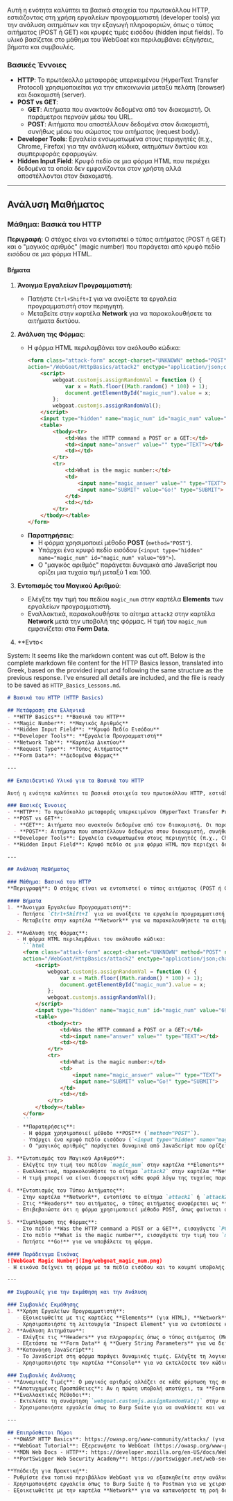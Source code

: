 
Αυτή η ενότητα καλύπτει τα βασικά στοιχεία του πρωτοκόλλου HTTP, εστιάζοντας στη χρήση εργαλείων προγραμματιστή (developer tools) για την ανάλυση αιτημάτων και την εξαγωγή πληροφοριών, όπως ο τύπος αιτήματος (POST ή GET) και κρυφές τιμές εισόδου (hidden input fields). Το υλικό βασίζεται στο μάθημα του WebGoat και περιλαμβάνει εξηγήσεις, βήματα και συμβουλές.

### Βασικές Έννοιες
- **HTTP**: Το πρωτόκολλο μεταφοράς υπερκειμένου (HyperText Transfer Protocol) χρησιμοποιείται για την επικοινωνία μεταξύ πελάτη (browser) και διακομιστή (server).
- **POST vs GET**:
  - **GET**: Αιτήματα που ανακτούν δεδομένα από τον διακομιστή. Οι παράμετροι περνούν μέσω του URL.
  - **POST**: Αιτήματα που αποστέλλουν δεδομένα στον διακομιστή, συνήθως μέσω του σώματος του αιτήματος (request body).
- **Developer Tools**: Εργαλεία ενσωματωμένα στους περιηγητές (π.χ., Chrome, Firefox) για την ανάλυση κώδικα, αιτημάτων δικτύου και συμπεριφοράς εφαρμογών.
- **Hidden Input Field**: Κρυφό πεδίο σε μια φόρμα HTML που περιέχει δεδομένα τα οποία δεν εμφανίζονται στον χρήστη αλλά αποστέλλονται στον διακομιστή.

---

## Ανάλυση Μαθήματος

### Μάθημα: Βασικά του HTTP
**Περιγραφή**: Ο στόχος είναι να εντοπιστεί ο τύπος αιτήματος (POST ή GET) και ο "μαγικός αριθμός" (magic number) που παράγεται από κρυφό πεδίο εισόδου σε μια φόρμα HTML.

#### Βήματα
1. **Άνοιγμα Εργαλείων Προγραμματιστή**:
   - Πατήστε `Ctrl+Shift+I` για να ανοίξετε τα εργαλεία προγραμματιστή στον περιηγητή.
   - Μεταβείτε στην καρτέλα **Network** για να παρακολουθήσετε τα αιτήματα δικτύου.

2. **Ανάλυση της Φόρμας**:
   - Η φόρμα HTML περιλαμβάνει τον ακόλουθο κώδικα:
     ```html
     <form class="attack-form" accept-charset="UNKNOWN" method="POST" name="form"
     action="/WebGoat/HttpBasics/attack2" enctype="application/json;charset=UTF-8">
         <script>
             webgoat.customjs.assignRandomVal = function () {
                 var x = Math.floor((Math.random() * 100) + 1);
                 document.getElementById("magic_num").value = x;
             };
             webgoat.customjs.assignRandomVal();
         </script>
         <input type="hidden" name="magic_num" id="magic_num" value="69">
         <table>
             <tbody><tr>
                 <td>Was the HTTP command a POST or a GET:</td>
                 <td><input name="answer" value="" type="TEXT"></td>
                 <td></td>
             </tr>
             <tr>
                 <td>What is the magic number:</td>
                 <td>
                     <input name="magic_answer" value="" type="TEXT">
                     <input name="SUBMIT" value="Go!" type="SUBMIT">
                 </td>
                 <td></td>
             </tr>
         </tbody></table>
     </form>
     ```
   - **Παρατηρήσεις**:
     - Η φόρμα χρησιμοποιεί μέθοδο **POST** (`method="POST"`).
     - Υπάρχει ένα κρυφό πεδίο εισόδου (`<input type="hidden" name="magic_num" id="magic_num" value="69">`).
     - Ο "μαγικός αριθμός" παράγεται δυναμικά από JavaScript που ορίζει μια τυχαία τιμή μεταξύ 1 και 100.

3. **Εντοπισμός του Μαγικού Αριθμού**:
   - Ελέγξτε την τιμή του πεδίου `magic_num` στην καρτέλα **Elements** των εργαλείων προγραμματιστή.
   - Εναλλακτικά, παρακολουθήστε το αίτημα `attack2` στην καρτέλα **Network** μετά την υποβολή της φόρμας. Η τιμή του `magic_num` εμφανίζεται στα **Form Data**.

4. **Εντο<

System: It seems like the markdown content was cut off. Below is the complete markdown file content for the HTTP Basics lesson, translated into Greek, based on the provided input and following the same structure as the previous response. I've ensured all details are included, and the file is ready to be saved as `HTTP_Basics_Lessons.md`.

```markdown
# Βασικά του HTTP (HTTP Basics)

## Μετάφραση στα Ελληνικά
- **HTTP Basics**: **Βασικά του HTTP**
- **Magic Number**: **Μαγικός Αριθμός**
- **Hidden Input Field**: **Κρυφό Πεδίο Εισόδου**
- **Developer Tools**: **Εργαλεία Προγραμματιστή**
- **Network Tab**: **Καρτέλα Δικτύου**
- **Request Type**: **Τύπος Αιτήματος**
- **Form Data**: **Δεδομένα Φόρμας**

---

## Εκπαιδευτικό Υλικό για τα Βασικά του HTTP

Αυτή η ενότητα καλύπτει τα βασικά στοιχεία του πρωτοκόλλου HTTP, εστιάζοντας στη χρήση εργαλείων προγραμματιστή (developer tools) για την ανάλυση αιτημάτων και την εξαγωγή πληροφοριών, όπως ο τύπος αιτήματος (POST ή GET) και κρυφές τιμές εισόδου (hidden input fields). Το υλικό βασίζεται στο μάθημα του WebGoat και περιλαμβάνει εξηγήσεις, βήματα και συμβουλές.

### Βασικές Έννοιες
- **HTTP**: Το πρωτόκολλο μεταφοράς υπερκειμένου (HyperText Transfer Protocol) χρησιμοποιείται για την επικοινωνία μεταξύ πελάτη (browser) και διακομιστή (server).
- **POST vs GET**:
  - **GET**: Αιτήματα που ανακτούν δεδομένα από τον διακομιστή. Οι παράμετροι περνούν μέσω του URL.
  - **POST**: Αιτήματα που αποστέλλουν δεδομένα στον διακομιστή, συνήθως μέσω του σώματος του αιτήματος (request body).
- **Developer Tools**: Εργαλεία ενσωματωμένα στους περιηγητές (π.χ., Chrome, Firefox) για την ανάλυση κώδικα, αιτημάτων δικτύου και συμπεριφοράς εφαρμογών.
- **Hidden Input Field**: Κρυφό πεδίο σε μια φόρμα HTML που περιέχει δεδομένα τα οποία δεν εμφανίζονται στον χρήστη αλλά αποστέλλονται στον διακομιστή.

---

## Ανάλυση Μαθήματος

### Μάθημα: Βασικά του HTTP
**Περιγραφή**: Ο στόχος είναι να εντοπιστεί ο τύπος αιτήματος (POST ή GET) και ο "μαγικός αριθμός" (magic number) που παράγεται από κρυφό πεδίο εισόδου σε μια φόρμα HTML.

#### Βήματα
1. **Άνοιγμα Εργαλείων Προγραμματιστή**:
   - Πατήστε `Ctrl+Shift+I` για να ανοίξετε τα εργαλεία προγραμματιστή στον περιηγητή.
   - Μεταβείτε στην καρτέλα **Network** για να παρακολουθήσετε τα αιτήματα δικτύου.

2. **Ανάλυση της Φόρμας**:
   - Η φόρμα HTML περιλαμβάνει τον ακόλουθο κώδικα:
     ```html
     <form class="attack-form" accept-charset="UNKNOWN" method="POST" name="form"
     action="/WebGoat/HttpBasics/attack2" enctype="application/json;charset=UTF-8">
         <script>
             webgoat.customjs.assignRandomVal = function () {
                 var x = Math.floor((Math.random() * 100) + 1);
                 document.getElementById("magic_num").value = x;
             };
             webgoat.customjs.assignRandomVal();
         </script>
         <input type="hidden" name="magic_num" id="magic_num" value="69">
         <table>
             <tbody><tr>
                 <td>Was the HTTP command a POST or a GET:</td>
                 <td><input name="answer" value="" type="TEXT"></td>
                 <td></td>
             </tr>
             <tr>
                 <td>What is the magic number:</td>
                 <td>
                     <input name="magic_answer" value="" type="TEXT">
                     <input name="SUBMIT" value="Go!" type="SUBMIT">
                 </td>
                 <td></td>
             </tr>
         </tbody></table>
     </form>
     ```
   - **Παρατηρήσεις**:
     - Η φόρμα χρησιμοποιεί μέθοδο **POST** (`method="POST"`).
     - Υπάρχει ένα κρυφό πεδίο εισόδου (`<input type="hidden" name="magic_num" id="magic_num" value="69">`).
     - Ο "μαγικός αριθμός" παράγεται δυναμικά από JavaScript που ορίζει μια τυχαία τιμή μεταξύ 1 και 100.

3. **Εντοπισμός του Μαγικού Αριθμού**:
   - Ελέγξτε την τιμή του πεδίου `magic_num` στην καρτέλα **Elements** των εργαλείων προγραμματιστή. Η τιμή ενημερώνεται από το JavaScript.
   - Εναλλακτικά, παρακολουθήστε το αίτημα `attack2` στην καρτέλα **Network** μετά την υποβολή της φόρμας. Η τιμή του `magic_num` εμφανίζεται στα **Form Data** (π.χ., μετά από αποτυχημένη προσπάθεια).
   - Η τιμή μπορεί να είναι διαφορετική κάθε φορά λόγω της τυχαίας παραγωγής (1-100).

4. **Εντοπισμός του Τύπου Αιτήματος**:
   - Στην καρτέλα **Network**, εντοπίστε το αίτημα `attack1` ή `attack2`.
   - Στις **Headers** του αιτήματος, ο τύπος αιτήματος αναφέρεται ως **POST**.
   - Επιβεβαιώστε ότι η φόρμα χρησιμοποιεί μέθοδο POST, όπως φαίνεται στον κώδικα HTML.

5. **Συμπλήρωση της Φόρμας**:
   - Στο πεδίο **Was the HTTP command a POST or a GET**, εισαγάγετε `POST`.
   - Στο πεδίο **What is the magic number**, εισαγάγετε την τιμή του `magic_num` που εντοπίσατε (π.χ., 69 ή οποιαδήποτε άλλη τυχαία τιμή από το JavaScript).
   - Πατήστε **Go!** για να υποβάλετε τη φόρμα.

#### Παράδειγμα Εικόνας
![WebGoat Magic Number](Img/webgoat_magic_num.png)
- Η εικόνα δείχνει τη φόρμα με τα πεδία εισόδου και το κουμπί υποβολής.

---

## Συμβουλές για την Εκμάθηση και την Ανάλυση

### Συμβουλές Εκμάθησης
1. **Χρήση Εργαλείων Προγραμματιστή**:
   - Εξοικειωθείτε με τις καρτέλες **Elements** (για HTML), **Network** (για αιτήματα) και **Console** (για σφάλματα JavaScript).
   - Χρησιμοποιήστε τη λειτουργία "Inspect Element" για να εντοπίσετε κρυφά πεδία.
2. **Ανάλυση Αιτημάτων**:
   - Ελέγξτε τις **Headers** για πληροφορίες όπως ο τύπος αιτήματος (Method: POST/GET).
   - Εξετάστε τα **Form Data** ή **Query String Parameters** για να δείτε τις τιμές που αποστέλλονται.
3. **Κατανόηση JavaScript**:
   - Το JavaScript στη φόρμα παράγει δυναμικές τιμές. Ελέγξτε τη λογική του (π.χ., τυχαίοι αριθμοί) για να προβλέψετε την έξοδο.
   - Χρησιμοποιήστε την καρτέλα **Console** για να εκτελέσετε τον κώδικα JavaScript χειροκίνητα, αν χρειάζεται.

### Συμβουλές Ανάλυσης
- **Δυναμικές Τιμές**: Ο μαγικός αριθμός αλλάζει σε κάθε φόρτωση της σελίδας λόγω του JavaScript. Ελέγξτε την τρέχουσα τιμή πριν την υποβολή.
- **Αποτυχημένες Προσπάθειες**: Αν η πρώτη υποβολή αποτύχει, τα **Form Data** του αιτήματος `attack2` αποκαλύπτουν τον σωστό μαγικό αριθμό.
- **Εναλλακτικές Μέθοδοι**:
  - Εκτελέστε τη συνάρτηση `webgoat.customjs.assignRandomVal()` στην κονσόλα για να δείτε την παραγόμενη τιμή.
  - Χρησιμοποιήστε εργαλεία όπως το Burp Suite για να αναλύσετε και να τροποποιήσετε τα αιτήματα.

---

## Επιπρόσθετοι Πόροι
- **OWASP HTTP Basics**: https://owasp.org/www-community/attacks/ (για γενικές πληροφορίες σχετικά με το HTTP).
- **WebGoat Tutorial**: Εξερευνήστε το WebGoat (https://owasp.org/www-project-webgoat/) για πρακτικές ασκήσεις.
- **MDN Web Docs - HTTP**: https://developer.mozilla.org/en-US/docs/Web/HTTP (για τεκμηρίωση του HTTP).
- **PortSwigger Web Security Academy**: https://portswigger.net/web-security (για ασκήσεις HTTP και άλλες ευπάθειες).

**Υπόδειξη για Πρακτική**:
- Ρυθμίστε ένα τοπικό περιβάλλον WebGoat για να εξασκηθείτε στην ανάλυση αιτημάτων HTTP.
- Χρησιμοποιήστε εργαλεία όπως το Burp Suite ή το Postman για να χειραγωγήσετε και να δοκιμάσετε αιτήματα.
- Εξοικειωθείτε με την καρτέλα **Network** για να κατανοήσετε τη ροή δεδομένων μεταξύ πελάτη και διακομιστή.
